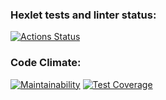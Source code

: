 ### Hexlet tests and linter status:
[![Actions Status](https://github.com/Nazarinh0/python-project-lvl3/workflows/hexlet-check/badge.svg)](https://github.com/Nazarinh0/python-project-lvl3/actions)
### Code Climate:
[![Maintainability](https://api.codeclimate.com/v1/badges/aec025e1107b61dd06b9/maintainability)](https://codeclimate.com/github/Nazarinh0/python-project-lvl3/maintainability)
[![Test Coverage](https://api.codeclimate.com/v1/badges/aec025e1107b61dd06b9/test_coverage)](https://codeclimate.com/github/Nazarinh0/python-project-lvl3/test_coverage)